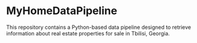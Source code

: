 # MyHomeDataPipeline
This repository contains a Python-based data pipeline designed to retrieve information about real estate properties for sale in Tbilisi, Georgia.
